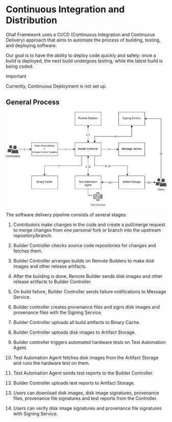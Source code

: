 <!--
    Copyright 2022-2024 TII (SSRC) and the Ghaf contributors
    SPDX-License-Identifier: CC-BY-SA-4.0
-->

# Continuous Integration and Distribution

Ghaf Framework uses a CI/CD (Continuous Integration and Continuous Delivery) approach that aims to automate the process of building, testing, and deploying software.

Our goal is to have the ability to deploy code quickly and safely: once a build is deployed, the next build undergoes testing, while the latest build is being coded.

> [!IMPORTANT]
> Currently, Continuous Deployment is not set up.


## General Process

![CI/CD Architecture](../img/CICD_general.drawio.png "Ghaf CI/CD Architecture")

The software delivery pipeline consists of several stages:

1. Contributors make changes in the code and create a pull/merge request to merge changes from one personal fork or branch into the upstream repository/branch.

2. Builder Controller checks source code repositories for changes and fetches them.

3. Builder Controller arranges builds on Remote Builders to make disk images and other release artifacts.

4. After the building is done, Remote Builder sends disk images and other release artifacts to Builder Controller.

5. On build failure, Builder Controller sends failure notifications to Message Service.

6. Builder controller creates provenance files and signs disk images and provenance files with the Signing Service.

7. Builder Controller uploads all build artifacts to Binary Cache.

8. Builder Controller uploads disk images to Artifact Storage.

9. Builder controller triggers automated hardware tests on Test Automation Agent. 

10. Test Automation Agent fetches disk images from the Artifact Storage and runs the hardware test on them. 

11. Test Automation Agent sends test reports to the Builder Controller. 

12. Builder Controller uploads test reports to Artifact Storage.

13.  Users can download disk images, disk image signatures, provenance files, provenance file signatures and test reports from the Controller.

14. Users can verify disk image signatures and provenance file signatures with Signing Service.
